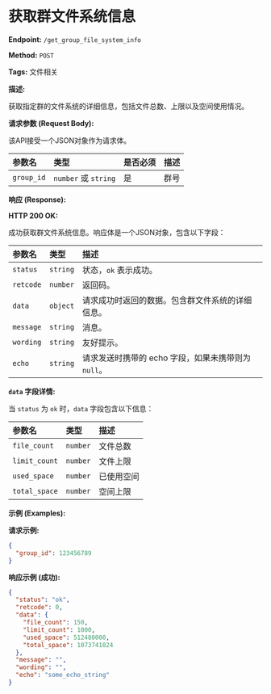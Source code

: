 # 获取群文件系统信息

**Endpoint:** `/get_group_file_system_info`

**Method:** `POST`

**Tags:** 文件相关

**描述:**

获取指定群的文件系统的详细信息，包括文件总数、上限以及空间使用情况。

**请求参数 (Request Body):**

该API接受一个JSON对象作为请求体。

| 参数名     | 类型           | 是否必须 | 描述     |
| :--------- | :------------- | :------- | :------- |
| `group_id` | `number` 或 `string` | 是       | 群号 |

**响应 (Response):**

**HTTP 200 OK:**

成功获取群文件系统信息。响应体是一个JSON对象，包含以下字段：

| 参数名    | 类型    | 描述                                                                 |
| :-------- | :------ | :------------------------------------------------------------------- |
| `status`  | `string`  | 状态，`ok` 表示成功。                                                |
| `retcode` | `number`  | 返回码。                                                             |
| `data`    | `object`  | 请求成功时返回的数据。包含群文件系统的详细信息。                                 |
| `message` | `string`  | 消息。                                                               |
| `wording` | `string`  | 友好提示。                                                           |
| `echo`    | `string`  | 请求发送时携带的 echo 字段，如果未携带则为 `null`。                        |

**`data` 字段详情:**

当 `status` 为 `ok` 时，`data` 字段包含以下信息：

| 参数名        | 类型     | 描述         |
| :------------ | :------- | :----------- |
| `file_count`  | `number` | 文件总数     |
| `limit_count` | `number` | 文件上限     |
| `used_space`  | `number` | 已使用空间   |
| `total_space` | `number` | 空间上限     |

**示例 (Examples):**

**请求示例:**

```json
{
  "group_id": 123456789
}
```

**响应示例 (成功):**

```json
{
  "status": "ok",
  "retcode": 0,
  "data": {
    "file_count": 150,
    "limit_count": 1000,
    "used_space": 512480000,
    "total_space": 1073741824
  },
  "message": "",
  "wording": "",
  "echo": "some_echo_string"
}
```